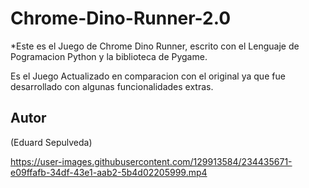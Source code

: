 # Chrome-Dino-Runner-2.0


*Este es el Juego de Chrome Dino Runner, escrito con el Lenguaje de Pogramacion 
Python y la biblioteca de Pygame.

Es el Juego Actualizado en comparacion con el original ya que fue desarrollado
con algunas funcionalidades extras.



## Autor

(Eduard Sepulveda)







https://user-images.githubusercontent.com/129913584/234435671-e09ffafb-34df-43e1-aab2-5b4d02205999.mp4

